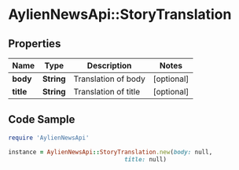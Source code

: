# AylienNewsApi::StoryTranslation

## Properties

Name | Type | Description | Notes
------------ | ------------- | ------------- | -------------
**body** | **String** | Translation of body | [optional] 
**title** | **String** | Translation of title | [optional] 

## Code Sample

```ruby
require 'AylienNewsApi'

instance = AylienNewsApi::StoryTranslation.new(body: null,
                                 title: null)
```


